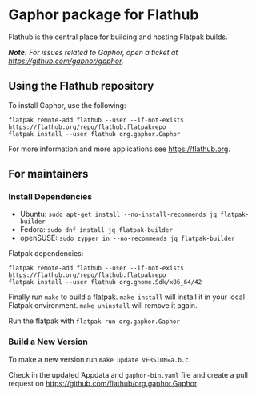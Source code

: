 # Gaphor package for Flathub

Flathub is the central place for building and hosting Flatpak builds.

***Note:*** *For issues related to Gaphor, open a ticket at https://github.com/gaphor/gaphor.*

## Using the Flathub repository

To install Gaphor, use the following:

```
flatpak remote-add flathub --user --if-not-exists https://flathub.org/repo/flathub.flatpakrepo
flatpak install --user flathub org.gaphor.Gaphor
```

For more information and more applications see https://flathub.org.

## For maintainers

### Install Dependencies

* Ubuntu: `sudo apt-get install --no-install-recommends jq flatpak-builder`
* Fedora: `sudo dnf install jq flatpak-builder`
* openSUSE: `sudo zypper in --no-recommends jq flatpak-builder`

Flatpak dependencies: 

```
flatpak remote-add flathub --user --if-not-exists https://flathub.org/repo/flathub.flatpakrepo
flatpak install --user flathub org.gnome.Sdk/x86_64/42
```

Finally run `make` to build a flatpak. `make install` will install it in your local Flatpak environment.
`make uninstall` will remove it again.

Run the flatpak with `flatpak run org.gaphor.Gaphor`

### Build a New Version

To make a new version run `make update VERSION=a.b.c`.

Check in the updated Appdata and `gaphor-bin.yaml` file and create a
pull request on https://github.com/flathub/org.gaphor.Gaphor.

